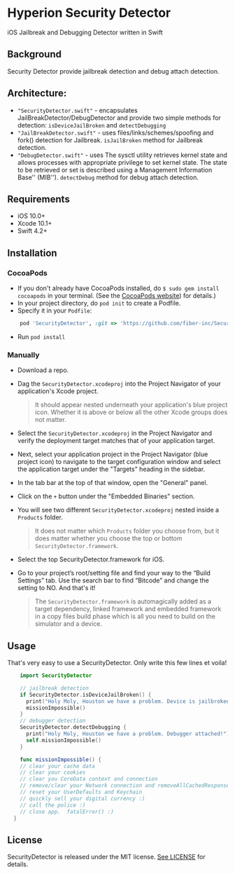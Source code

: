 # Hyperion Security Detector
iOS Jailbreak and Debugging Detector written in Swift

## Background
Security Detector provide jailbreak detection and debug attach detection.  

## Architecture:
* `"SecurityDetector.swift"` - encapsulates JailBreakDetector/DebugDetector and provide two simple methods for detection:
  `isDeviceJailBroken` and `detectDebugging`
* `"JailBreakDetector.swift"` - uses files/links/schemes/spoofing and fork() detection for Jailbreak. `isJailBroken` method for Jailbreak detection.
* `"DebugDetector.swift"` - uses The sysctl utility retrieves kernel state and allows processes
     with appropriate privilege to set kernel state.
     The state to be retrieved or set is described using a Management Information Base'' (MIB'').
     `detectDebug` method for debug attach detection.

## Requirements
- iOS 10.0+
- Xcode 10.1+
- Swift 4.2+   

## Installation

### CocoaPods

* If you don't already have CocoaPods installed, do `$ sudo gem install cocoapods` in your terminal. (See the [CocoaPods website]([https://cocoapods.org/)) for details.)
* In your project directory, do `pod init` to create a Podfile.
* Specify it in your `Podfile`: 
```ruby
    pod 'SecurityDetector', :git => 'https://github.com/fiber-inc/SecurityDetector'
```
* Run `pod install`

### Manually
- Download a repo.
- Dag the `SecurityDetector.xcodeproj` into the Project Navigator of your application's Xcode project.

    > It should appear nested underneath your application's blue project icon. Whether it is above or below all the other Xcode groups does not matter.

- Select the `SecurityDetector.xcodeproj` in the Project Navigator and verify the deployment target matches that of your application target.
- Next, select your application project in the Project Navigator (blue project icon) to navigate to the target configuration window and select the application target under the "Targets" heading in the sidebar.
- In the tab bar at the top of that window, open the "General" panel.
- Click on the `+` button under the "Embedded Binaries" section.
- You will see two different `SecurityDetector.xcodeproj`  nested inside a `Products` folder.

    > It does not matter which `Products` folder you choose from, but it does matter whether you choose the top or bottom `SecurityDetector.framework`.

- Select the top SecurityDetector.framework for iOS.
- Go to your project’s root/setting file and find your way to the “Build Settings” tab. Use the search bar to find “Bitcode” and change the setting to NO. And that's it!

  > The `SecurityDetector.framework` is automagically added as a target dependency, linked framework and embedded framework in a copy files build phase which is all you need to build on the simulator and a device.

## Usage

That's very easy to use a SecurityDetector. Only write this few lines et voila!
```swift
    import SecurityDetector
```

```swift
    // jailbreak detection
    if SecurityDetector.isDeviceJailBroken() {
      print("Holy Moly, Houston we have a problem. Device is jailbroken!")
      missionImpossible()
    }
    // debugger detection
    SecurityDetector.detectDebugging {
      print("Holy Moly, Houston we have a problem. Debugger attached!")
      self.missionImpossible()
    }

    func missionImpossible() {
    // clear your cache data
    // clear your cookies
    // clear you CoreData context and connection
    // remove/clear your Network connection and removeAllCachedResponses
    // reset your UserDefaults and Keychain
    // quickly sell your digital currency :)
    // call the police :)
    // close app.  fatalError() :)
  }
```  

## License

SecurityDetector is released under the MIT license. [See LICENSE](https://github.com/Steven-koposov/SecurityDetector/blob/master/LICENSE) for details.

